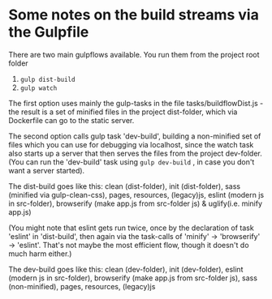 # Some notes on the build streams via the Gulpfile

There are two main gulpflows available. You run them from the project root folder
1. ```gulp dist-build```
2. ```gulp watch```

The first option uses mainly the gulp-tasks in the file tasks/buildflowDist.js - the
result is a set of minified files in the project dist-folder, which via Dockerfile can go to the static server.

The second option calls gulp task 'dev-build', building a non-minified set of
files which you can use for debugging via localhost, since the watch task also
starts up a server that then serves the files from the project dev-folder.
(You can run the 'dev-build' task using ```gulp dev-build``` , in case you don't want a server started).

The dist-build goes like this:
clean (dist-folder), init (dist-folder), sass (minified via gulp-clean-css), pages, resources, (legacy)js, eslint (modern js in src-folder), browserify (make app.js from src-folder js) & uglify(i.e. minify app.js)

(You might note that eslint gets run twice, once by the declaration of task 'eslint' in 'dist-build', then again via the task-calls of 'minify' -> 'browserify' -> 'eslint'. That's not maybe the most efficient flow, though it doesn't do much harm either.)

The dev-build goes like this:
clean (dev-folder), init (dev-folder), eslint (modern js in src-folder), browserify (make app.js from src-folder js), sass (non-minified), pages, resources, (legacy)js
